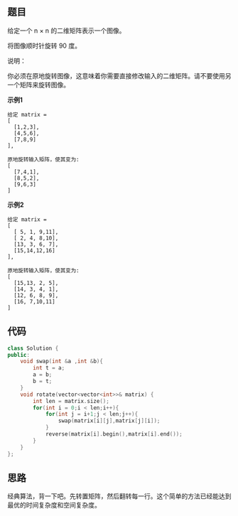 ## 题目
给定一个 n × n 的二维矩阵表示一个图像。

将图像顺时针旋转 90 度。

说明：

你必须在原地旋转图像，这意味着你需要直接修改输入的二维矩阵。请不要使用另一个矩阵来旋转图像。

**示例1**
```
给定 matrix = 
[
  [1,2,3],
  [4,5,6],
  [7,8,9]
],

原地旋转输入矩阵，使其变为:
[
  [7,4,1],
  [8,5,2],
  [9,6,3]
]
```

**示例2**
```
给定 matrix =
[
  [ 5, 1, 9,11],
  [ 2, 4, 8,10],
  [13, 3, 6, 7],
  [15,14,12,16]
], 

原地旋转输入矩阵，使其变为:
[
  [15,13, 2, 5],
  [14, 3, 4, 1],
  [12, 6, 8, 9],
  [16, 7,10,11]
]
```

## 代码
```C++
class Solution {
public:
    void swap(int &a ,int &b){
        int t = a;
        a = b;
        b = t;
    }
    void rotate(vector<vector<int>>& matrix) {
        int len = matrix.size();
        for(int i = 0;i < len;i++){
            for(int j = i+1;j < len;j++){
                swap(matrix[i][j],matrix[j][i]);
            }
            reverse(matrix[i].begin(),matrix[i].end());
        }
    }
};
```
## 思路

经典算法，背一下吧。先转置矩阵，然后翻转每一行。这个简单的方法已经能达到最优的时间复杂度和空间复杂度。
